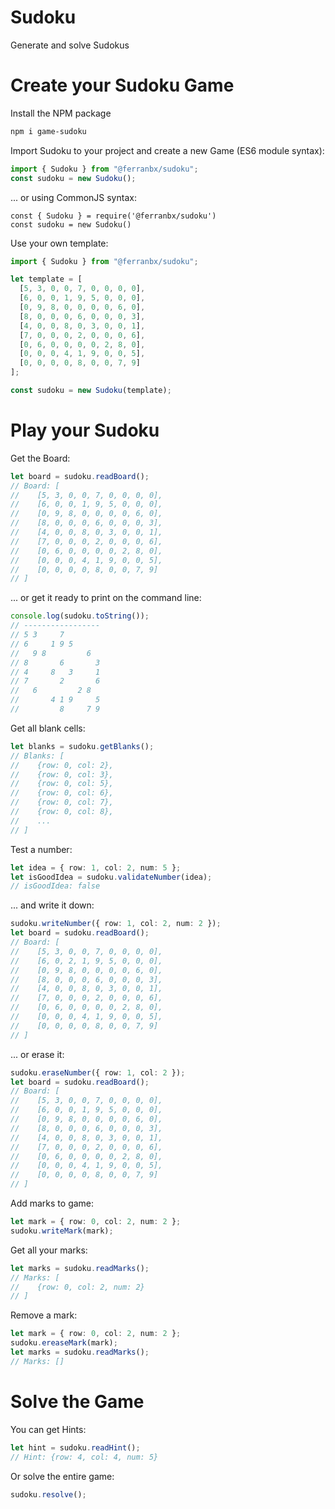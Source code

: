 # Sudoku

Generate and solve Sudokus

# Create your Sudoku Game

Install the NPM package

```bash
npm i game-sudoku
```

Import Sudoku to your project and create a new Game (ES6 module syntax):

```typescript
import { Sudoku } from "@ferranbx/sudoku";
const sudoku = new Sudoku();
```

... or using CommonJS syntax:

```
const { Sudoku } = require('@ferranbx/sudoku')
const sudoku = new Sudoku()
```

Use your own template:

```typescript
import { Sudoku } from "@ferranbx/sudoku";

let template = [
  [5, 3, 0, 0, 7, 0, 0, 0, 0],
  [6, 0, 0, 1, 9, 5, 0, 0, 0],
  [0, 9, 8, 0, 0, 0, 0, 6, 0],
  [8, 0, 0, 0, 6, 0, 0, 0, 3],
  [4, 0, 0, 8, 0, 3, 0, 0, 1],
  [7, 0, 0, 0, 2, 0, 0, 0, 6],
  [0, 6, 0, 0, 0, 0, 2, 8, 0],
  [0, 0, 0, 4, 1, 9, 0, 0, 5],
  [0, 0, 0, 0, 8, 0, 0, 7, 9]
];

const sudoku = new Sudoku(template);
```

# Play your Sudoku

Get the Board:

```typescript
let board = sudoku.readBoard();
// Board: [
//    [5, 3, 0, 0, 7, 0, 0, 0, 0],
//    [6, 0, 0, 1, 9, 5, 0, 0, 0],
//    [0, 9, 8, 0, 0, 0, 0, 6, 0],
//    [8, 0, 0, 0, 6, 0, 0, 0, 3],
//    [4, 0, 0, 8, 0, 3, 0, 0, 1],
//    [7, 0, 0, 0, 2, 0, 0, 0, 6],
//    [0, 6, 0, 0, 0, 0, 2, 8, 0],
//    [0, 0, 0, 4, 1, 9, 0, 0, 5],
//    [0, 0, 0, 0, 8, 0, 0, 7, 9]
// ]
```

... or get it ready to print on the command line:

```typescript
console.log(sudoku.toString());
// -----------------
// 5 3     7
// 6     1 9 5
//   9 8         6
// 8       6       3
// 4     8   3     1
// 7       2       6
//   6         2 8
//       4 1 9     5
//         8     7 9
```

Get all blank cells:

```typescript
let blanks = sudoku.getBlanks();
// Blanks: [
//    {row: 0, col: 2},
//    {row: 0, col: 3},
//    {row: 0, col: 5},
//    {row: 0, col: 6},
//    {row: 0, col: 7},
//    {row: 0, col: 8},
//    ...
// ]
```

Test a number:

```typescript
let idea = { row: 1, col: 2, num: 5 };
let isGoodIdea = sudoku.validateNumber(idea);
// isGoodIdea: false
```

... and write it down:

```typescript
sudoku.writeNumber({ row: 1, col: 2, num: 2 });
let board = sudoku.readBoard();
// Board: [
//    [5, 3, 0, 0, 7, 0, 0, 0, 0],
//    [6, 0, 2, 1, 9, 5, 0, 0, 0],
//    [0, 9, 8, 0, 0, 0, 0, 6, 0],
//    [8, 0, 0, 0, 6, 0, 0, 0, 3],
//    [4, 0, 0, 8, 0, 3, 0, 0, 1],
//    [7, 0, 0, 0, 2, 0, 0, 0, 6],
//    [0, 6, 0, 0, 0, 0, 2, 8, 0],
//    [0, 0, 0, 4, 1, 9, 0, 0, 5],
//    [0, 0, 0, 0, 8, 0, 0, 7, 9]
// ]
```

... or erase it:

```typescript
sudoku.eraseNumber({ row: 1, col: 2 });
let board = sudoku.readBoard();
// Board: [
//    [5, 3, 0, 0, 7, 0, 0, 0, 0],
//    [6, 0, 0, 1, 9, 5, 0, 0, 0],
//    [0, 9, 8, 0, 0, 0, 0, 6, 0],
//    [8, 0, 0, 0, 6, 0, 0, 0, 3],
//    [4, 0, 0, 8, 0, 3, 0, 0, 1],
//    [7, 0, 0, 0, 2, 0, 0, 0, 6],
//    [0, 6, 0, 0, 0, 0, 2, 8, 0],
//    [0, 0, 0, 4, 1, 9, 0, 0, 5],
//    [0, 0, 0, 0, 8, 0, 0, 7, 9]
// ]
```

Add marks to game:

```typescript
let mark = { row: 0, col: 2, num: 2 };
sudoku.writeMark(mark);
```

Get all your marks:

```typescript
let marks = sudoku.readMarks();
// Marks: [
//    {row: 0, col: 2, num: 2}
// ]
```

Remove a mark:

```typescript
let mark = { row: 0, col: 2, num: 2 };
sudoku.ereaseMark(mark);
let marks = sudoku.readMarks();
// Marks: []
```

# Solve the Game

You can get Hints:

```typescript
let hint = sudoku.readHint();
// Hint: {row: 4, col: 4, num: 5}
```

Or solve the entire game:

```typescript
sudoku.resolve();
```
